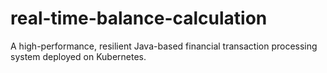 # real-time-balance-calculation
A high-performance, resilient Java-based financial transaction processing system deployed on Kubernetes.
